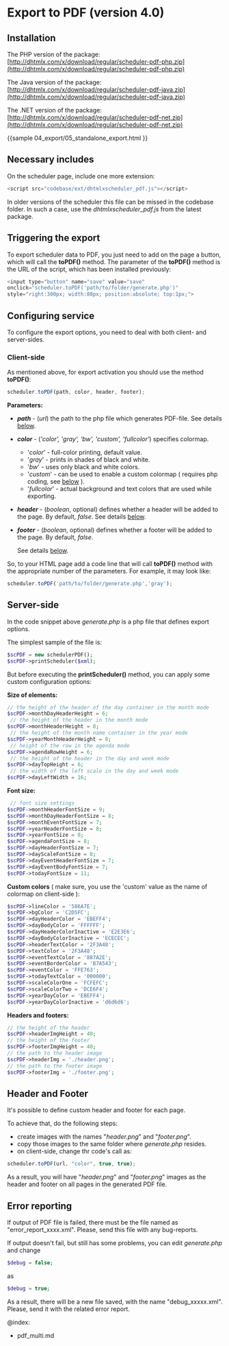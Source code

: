 Export to PDF (version 4.0)
============================

## Installation 
The PHP version of the package: [http://dhtmlx.com/x/download/regular/scheduler-pdf-php.zip](http://dhtmlx.com/x/download/regular/scheduler-pdf-php.zip)
  
  
The Java version of the package: [http://dhtmlx.com/x/download/regular/scheduler-pdf-java.zip](http://dhtmlx.com/x/download/regular/scheduler-pdf-java.zip)
  
  
The .NET version of the package: [http://dhtmlx.com/x/download/regular/scheduler-pdf-net.zip](http://dhtmlx.com/x/download/regular/scheduler-pdf-net.zip)

{{sample
04_export/05_standalone_export.html
}}

## Necessary includes 

On the scheduler page, include one more extension:

~~~js
<script src="codebase/ext/dhtmlxscheduler_pdf.js"></script>

~~~


In older versions of the scheduler this file can be missed in the codebase folder. In such a case, use the _dhtmlxscheduler_pdf.js_ from the latest package.


## Triggering the export 

To export scheduler data to PDF, you just need to add on the page a button, which will call the **toPDF()** method. The parameter of the **toPDF()** method is the URL of the script, which has been installed previously:


~~~js
<input type="button" name="save" value="save" 
onclick="scheduler.toPDF('path/to/folder/generate.php')" 
style="right:300px; width:80px; position:absolute; top:1px;">

~~~




## Configuring service 
To configure the export options, you need to deal with both client- and server-sides.

### Client-side 
As mentioned above, for export activation you should use the method **toPDF()**:

~~~js
scheduler.toPDF(path, color, header, footer);

~~~

**Parameters:**


- _**path**_ - (_url_) the path to the php file which generates PDF-file. See details [below](pdf.md#serverside).
- _**color**_ - (_'color', 'gray', 'bw', 'custom', 'fullcolor'_) specifies colormap.
	* '_color_' - full-color printing, default value.
	* '_gray_' - prints in shades of black and white.
	* '_bw_' - uses only black and white colors.
	* '_custom_' - can be used to enable a custom colormap ( requires php coding, see [below](pdf.md#serverside) ). 
	* '_fullcolor_' - actual background and text colors that are used while exporting.
- _**header**_ - (_boolean_, optional) defines whether a header will be added to the page. By default, _false_. See details [below](pdf.md#headerandfooter).
- _**footer**_ - (_boolean_, optional) defines whether a footer will be added to the page. By default, _false_.
  
   See details [below](pdf.md#headerandfooter).

So, to your HTML page add a code line that will call **toPDF()** method with the appropriate number of the parameters. For example, it may look like:

~~~js
scheduler.toPDF('path/to/folder/generate.php','gray');

~~~


## Server-side
In the code snippet above _generate.php_ is a php file that defines export options.
  
  
The simplest sample of the file is:

~~~php
$scPDF = new schedulerPDF();
$scPDF->printScheduler($xml);

~~~


But before executing the **printScheduler()** method, you can apply some custom configuration options:

**Size of elements:**

~~~php
// the height of the header of the day container in the month mode
$scPDF->monthDayHeaderHeight = 6;
 // the height of the header in the month mode
$scPDF->monthHeaderHeight = 8;
 // the height of the month name container in the year mode
$scPDF->yearMonthHeaderHeight = 8;
 // height of the row in the agenda mode
$scPDF->agendaRowHeight = 6;
 // the height of the header in the day and week mode
$scPDF->dayTopHeight = 6;
 // the width of the left scale in the day and week mode
$scPDF->dayLeftWidth = 16;

~~~


**Font size:**

~~~php
 // font size settings
$scPDF->monthHeaderFontSize = 9;
$scPDF->monthDayHeaderFontSize = 8;
$scPDF->monthEventFontSize = 7;
$scPDF->yearHeaderFontSize = 8;
$scPDF->yearFontSize = 8;
$scPDF->agendaFontSize = 8;
$scPDF->dayHeaderFontSize = 7;
$scPDF->dayScaleFontSize = 8;
$scPDF->dayEventHeaderFontSize = 7;
$scPDF->dayEventBodyFontSize = 7;
$scPDF->todayFontSize = 11;

~~~


**Custom colors** ( make sure, you use the 'custom' value as the name of colormap on client-side ):

~~~php
$scPDF->lineColor = '586A7E';
$scPDF->bgColor = 'C2D5FC';
$scPDF->dayHeaderColor = 'EBEFF4';
$scPDF->dayBodyColor = 'FFFFFF';
$scPDF->dayHeaderColorInactive = 'E2E3E6';
$scPDF->dayBodyColorInactive = 'ECECEC';
$scPDF->headerTextColor = '2F3A48';
$scPDF->textColor = '2F3A48';
$scPDF->eventTextColor = '887A2E';
$scPDF->eventBorderColor = 'B7A543';
$scPDF->eventColor = 'FFE763';
$scPDF->todayTextColor = '000000';
$scPDF->scaleColorOne = 'FCFEFC';
$scPDF->scaleColorTwo = 'DCE6F4';
$scPDF->yearDayColor = 'EBEFF4';
$scPDF->yearDayColorInactive = 'd6d6d6';

~~~

**Headers and footers:**

~~~php
// the height of the header
$scPDF->headerImgHeight = 40;
// the height of the footer
$scPDF->footerImgHeight = 40;
// the path to the header image
$scPDF->headerImg = './header.png';
// the path to the footer image
$scPDF->footerImg = './footer.png';
~~~


## Header and Footer 
It's possible to define custom header and footer for each page.
  
   
To achieve that, do the following steps: 


+ create images with the names  "_header.png_" and "_footer.png_".
+ copy those images to the same folder where _generate.php_ resides. 
+ on client-side, change thr code's call as:
  
   
  
   
~~~js
scheduler.toPDF(url, "color", true, true);

~~~


As a result, you will have "_header.png_" and "_footer.png_" images as the header and footer on all pages in the generated PDF file. 

## Error reporting 

If output of PDF file is failed, there must be the file named as "error_report_xxxx.xml". Please, send this file with any bug-reports.

If output doesn't fail, but still has some problems, you can edit _generate.php_ and change

~~~php
$debug = false;

~~~

as

~~~php
$debug = true;

~~~


As a result, there will be a new file saved, with the name "debug_xxxxx.xml". Please, send it with the related error report. 


@index:
- pdf_multi.md